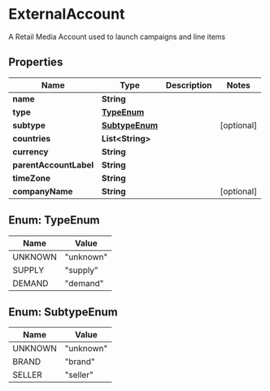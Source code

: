 

# ExternalAccount

A Retail Media Account used to launch campaigns and line items

## Properties

| Name | Type | Description | Notes |
|------------ | ------------- | ------------- | -------------|
|**name** | **String** |  |  |
|**type** | [**TypeEnum**](#TypeEnum) |  |  |
|**subtype** | [**SubtypeEnum**](#SubtypeEnum) |  |  [optional] |
|**countries** | **List&lt;String&gt;** |  |  |
|**currency** | **String** |  |  |
|**parentAccountLabel** | **String** |  |  |
|**timeZone** | **String** |  |  |
|**companyName** | **String** |  |  [optional] |



## Enum: TypeEnum

| Name | Value |
|---- | -----|
| UNKNOWN | &quot;unknown&quot; |
| SUPPLY | &quot;supply&quot; |
| DEMAND | &quot;demand&quot; |



## Enum: SubtypeEnum

| Name | Value |
|---- | -----|
| UNKNOWN | &quot;unknown&quot; |
| BRAND | &quot;brand&quot; |
| SELLER | &quot;seller&quot; |



